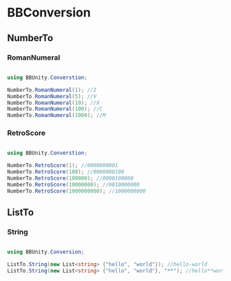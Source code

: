 # BBConversion

## NumberTo

### RomanNumeral

``` csharp

using BBUnity.Converstion;

NumberTo.RomanNumeral(1); //I
NumberTo.RomanNumeral(5); //V
NumberTo.RomanNumeral(10); //X
NumberTo.RomanNumeral(100); //C
NumberTo.RomanNumeral(1000); //M

```

### RetroScore

``` csharp

using BBUnity.Converstion;

NumberTo.RetroScore(1); //0000000001
NumberTo.RetroScore(100); //0000000100
NumberTo.RetroScore(100000); //0000100000
NumberTo.RetroScore(10000000); //0010000000
NumberTo.RetroScore(1000000000); //1000000000

```

## ListTo

### String

``` csharp

using BBUnity.Conversion;

ListTo.String(new List<string> {"hello", "world"}); //hello-world
ListTo.String(new List<string> {"hello", "world"}, "**"); //hello**world

```
